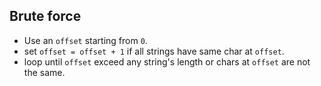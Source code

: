 ## Brute force

 * Use an `offset` starting from `0`. 
 * set `offset = offset + 1` if all strings have same char at `offset`.
 * loop until `offset` exceed any string's length or chars at `offset` are not the same.
